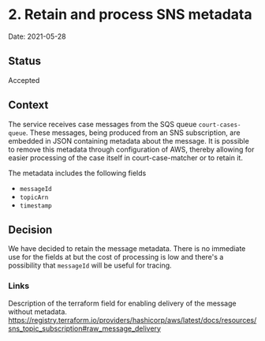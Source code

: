 # 2. Retain and process SNS metadata

Date: 2021-05-28

## Status

Accepted

## Context

The service receives case messages from the SQS queue `court-cases-queue`. These messages, being produced from an SNS subscription, are embedded in JSON containing metadata about the message. It is possible to remove this metadata through configuration of AWS, thereby allowing for easier processing of the case itself in court-case-matcher or to retain it. 

The metadata includes the following fields
* `messageId`
* `topicArn`
* `timestamp`

## Decision

We have decided to retain the message metadata. There is no immediate use for the fields at but the cost of processing is low and there's a possibility that `messageId` will be useful for tracing. 

### Links

Description of the terraform field for enabling delivery of the message without metadata.
https://registry.terraform.io/providers/hashicorp/aws/latest/docs/resources/sns_topic_subscription#raw_message_delivery


